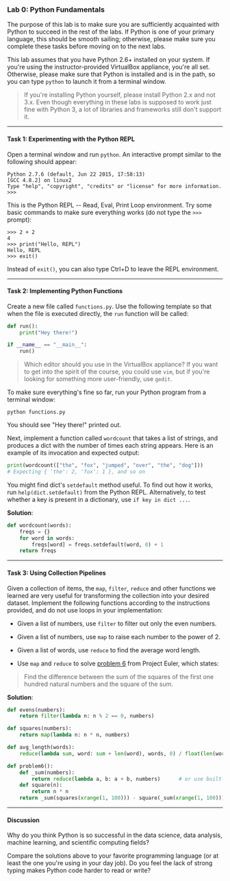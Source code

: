 ### Lab 0: Python Fundamentals

The purpose of this lab is to make sure you are sufficiently acquainted with Python to succeed in the rest of the labs. If Python is one of your primary language, this should be smooth sailing; otherwise, please make sure you complete these tasks before moving on to the next labs.

This lab assumes that you have Python 2.6+ installed on your system. If you're using the instructor-provided VirtualBox appliance, you're all set. Otherwise, please make sure that Python is installed and is in the path, so you can type `python` to launch it from a terminal window.

> If you're installing Python yourself, please install Python 2.x and not 3.x. Even though everything in these labs is supposed to work just fine with Python 3, a lot of libraries and frameworks still don't support it.

___

#### Task 1: Experimenting with the Python REPL

Open a terminal window and run `python`. An interactive prompt similar to the following should appear:

```
Python 2.7.6 (default, Jun 22 2015, 17:58:13) 
[GCC 4.8.2] on linux2
Type "help", "copyright", "credits" or "license" for more information.
>>> 
```

This is the Python REPL -- Read, Eval, Print Loop environment. Try some basic commands to make sure everything works (do not type the `>>>` prompt):

```
>>> 2 + 2
4
>>> print("Hello, REPL")
Hello, REPL
>>> exit()
```

Instead of `exit()`, you can also type Ctrl+D to leave the REPL environment.

___

#### Task 2: Implementing Python Functions

Create a new file called `functions.py`. Use the following template so that when the file is executed directly, the `run` function will be called:

```python
def run():
    print("Hey there!")

if __name__ == "__main__":
    run()
```

> Which editor should you use in the VirtualBox appliance? If you want to get into the spirit of the course, you could use `vim`, but if you're looking for something more user-friendly, use `gedit`.

To make sure everything's fine so far, run your Python program from a terminal window:

```
python functions.py
```

You should see "Hey there!" printed out.

Next, implement a function called `wordcount` that takes a list of strings, and produces a dict with the number of times each string appears. Here is an example of its invocation and expected output:

```python
print(wordcount(["the", "fox", "jumped", "over", "the", "dog"]))
# Expecting { 'the': 2, 'fox': 1 }, and so on
```

You might find dict's `setdefault` method useful. To find out how it works, run `help(dict.setdefault)` from the Python REPL. Alternatively, to test whether a key is present in a dictionary, use `if key in dict ...`.

**Solution**:

```python
def wordcount(words):
    freqs = {}
    for word in words:
        freqs[word] = freqs.setdefault(word, 0) + 1
    return freqs
```

___

#### Task 3: Using Collection Pipelines

Given a collection of items, the `map`, `filter`, `reduce` and other functions we learned are very useful for transforming the collection into your desired dataset. Implement the following functions according to the instructions provided, and do not use loops in your implementation:

* Given a list of numbers, use `filter` to filter out only the even numbers.

* Given a list of numbers, use `map` to raise each number to the power of 2.

* Given a list of words, use `reduce` to find the average word length.

* Use `map` and `reduce` to solve [problem 6](https://projecteuler.net/problem=6) from Project Euler, which states:

> Find the difference between the sum of the squares of the first one hundred natural numbers and the square of the sum.

**Solution**:

```python
def evens(numbers):
    return filter(lambda n: n % 2 == 0, numbers)

def squares(numbers):
    return map(lambda n: n * n, numbers)

def avg_length(words):
    reduce(lambda sum, word: sum + len(word), words, 0) / float(len(words))

def problem6():
    def _sum(numbers):
        return reduce(lambda a, b: a + b, numbers)      # or use built-in sum()
    def square(n):
        return n * n
    return _sum(squares(xrange(1, 100))) - square(_sum(xrange(1, 100)))
```

___

#### Discussion

Why do you think Python is so successful in the data science, data analysis, machine learning, and scientific computing fields?

Compare the solutions above to your favorite programming language (or at least the one you're using in your day job). Do you feel the lack of strong typing makes Python code harder to read or write?
